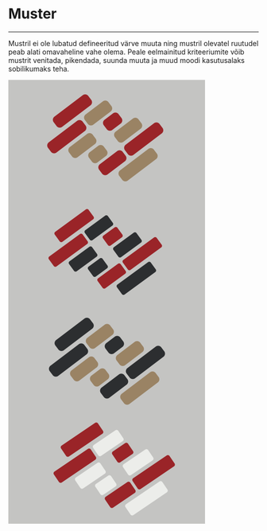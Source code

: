 # Muster
---
Mustril ei ole lubatud defineeritud värve muuta ning mustril olevatel
ruutudel peab alati omavaheline vahe olema. Peale eelmainitud
kriteeriumite võib mustrit venitada, pikendada, suunda muuta ja muud
moodi kasutusalaks sobilikumaks teha.

![4](../images/mm_logo/pattern.png)